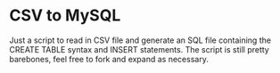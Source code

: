 CSV to MySQL
============

Just a script to read in CSV file and generate an SQL file containing the CREATE TABLE syntax and INSERT statements. The script is still pretty barebones, feel free to fork and expand as necessary.
